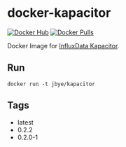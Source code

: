 # docker-kapacitor

[![Docker Hub](https://img.shields.io/badge/docker-ready-blue.svg)](https://registry.hub.docker.com/u/jbye/kapacitor/) [![Docker Pulls](https://img.shields.io/docker/pulls/jbye/kapacitor.svg)](https://registry.hub.docker.com/u/jbye/kapacitor/)

Docker Image for [InfluxData Kapacitor](https://influxdata.com/time-series-platform/kapacitor/).

## Run

```
docker run -t jbye/kapacitor
```

## Tags

- latest
- 0.2.2
- 0.2.0-1
